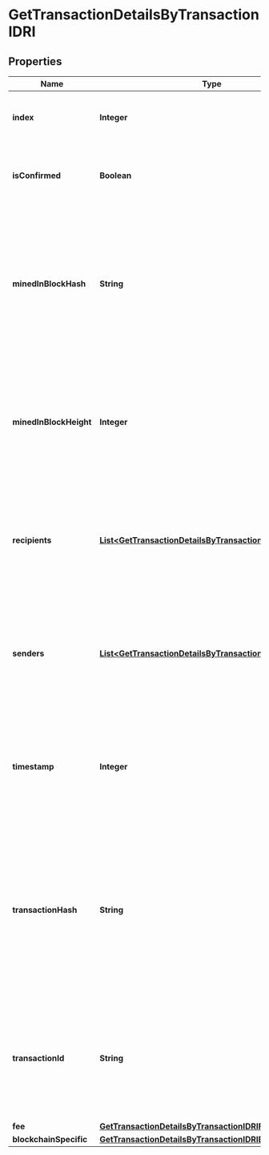 

# GetTransactionDetailsByTransactionIDRI


## Properties

Name | Type | Description | Notes
------------ | ------------- | ------------- | -------------
**index** | **Integer** | Represents the index position of the transaction in the specific block. | 
**isConfirmed** | **Boolean** | Represents the state of the transaction whether it is confirmed or not confirmed. | 
**minedInBlockHash** | **String** | Represents the hash of the block where this transaction was mined/confirmed for first time. The hash is defined as a cryptographic digital fingerprint made by hashing the block header twice through the SHA256 algorithm. |  [optional]
**minedInBlockHeight** | **Integer** | Represents the hight of the block where this transaction was mined/confirmed for first time. The height is defined as the number of blocks in the blockchain preceding this specific block. |  [optional]
**recipients** | [**List&lt;GetTransactionDetailsByTransactionIDRIRecipients&gt;**](GetTransactionDetailsByTransactionIDRIRecipients.md) | Represents a list of recipient addresses with the respective amounts. In account-based protocols like Ethereum there is only one address in this list. | 
**senders** | [**List&lt;GetTransactionDetailsByTransactionIDRISenders&gt;**](GetTransactionDetailsByTransactionIDRISenders.md) | Represents a list of sender addresses with the respective amounts. In account-based protocols like Ethereum there is only one address in this list. | 
**timestamp** | **Integer** | Defines the exact date/time in Unix Timestamp when this transaction was mined, confirmed or first seen in Mempool, if it is unconfirmed. | 
**transactionHash** | **String** | Represents the same as &#x60;transactionId&#x60; for account-based protocols like Ethereum, while it could be different in UTXO-based protocols like Bitcoin. E.g., in UTXO-based protocols &#x60;hash&#x60; is different from &#x60;transactionId&#x60; for SegWit transactions. | 
**transactionId** | **String** | Represents the unique identifier of a transaction, i.e. it could be &#x60;transactionId&#x60; in UTXO-based protocols like Bitcoin, and transaction &#x60;hash&#x60; in Ethereum blockchain. | 
**fee** | [**GetTransactionDetailsByTransactionIDRIFee**](GetTransactionDetailsByTransactionIDRIFee.md) |  | 
**blockchainSpecific** | [**GetTransactionDetailsByTransactionIDRIBS**](GetTransactionDetailsByTransactionIDRIBS.md) |  | 



